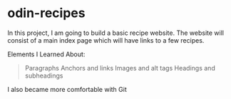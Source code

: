 # odin-recipes
In this project, I am going to build a basic recipe website. The website 
will consist of a main index page which will have links to a few recipes.

Elements I Learned About:
> Paragraphs
> Anchors and links
> Images and alt tags
> Headings and subheadings

I also became more comfortable with Git